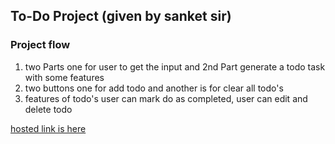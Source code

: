 ## To-Do Project (given by sanket sir)

### Project flow
1) two Parts one for user to get the input and 2nd Part generate a todo task with some features
2) two buttons one for add todo and another is for clear all todo's
3) features of todo's user can mark do as completed, user can edit and delete todo

[hosted link is here](https://adityabhojane.github.io/Sanket-Sir-TO-Do-Project-/)